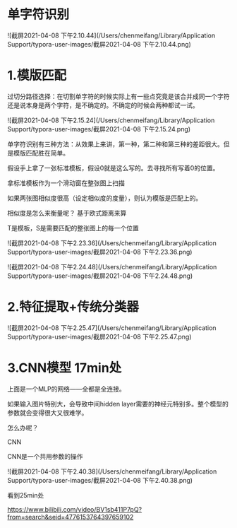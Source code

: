 # 单字符识别

![截屏2021-04-08 下午2.10.44](/Users/chenmeifang/Library/Application Support/typora-user-images/截屏2021-04-08 下午2.10.44.png)

# 1.模版匹配

过切分路径选择：在切割单字符的时候实际上有一些点究竟是该合并成同一个字符还是说本身是两个字符，是不确定的。不确定的时候会两种都试一试。

![截屏2021-04-08 下午2.15.24](/Users/chenmeifang/Library/Application Support/typora-user-images/截屏2021-04-08 下午2.15.24.png)

单字符识别有三种方法：从效果上来讲，第一种，第二种和第三种的差距很大。但是模版匹配胜在简单。

假设手上拿了一张标准模板，假设0就是这么写的。去寻找所有写着0的位置。

拿标准模板作为一个滑动窗在整张图上扫描

如果两张图相似度很高（设定相似度的度量），则认为模版是匹配上的。

相似度是怎么来衡量呢？ 基于欧式距离来算

T是模板，S是需要匹配的整张图上的每一个位置

![截屏2021-04-08 下午2.23.36](/Users/chenmeifang/Library/Application Support/typora-user-images/截屏2021-04-08 下午2.23.36.png)

![截屏2021-04-08 下午2.24.48](/Users/chenmeifang/Library/Application Support/typora-user-images/截屏2021-04-08 下午2.24.48.png)

# 2.特征提取+传统分类器

![截屏2021-04-08 下午2.25.47](/Users/chenmeifang/Library/Application Support/typora-user-images/截屏2021-04-08 下午2.25.47.png)

# 3.CNN模型	17min处

上面是一个MLP的网络——全都是全连接。

如果输入图片特别大，会导致中间hidden layer需要的神经元特别多。整个模型的参数就会变得很大又很难学。 

怎么办呢？

CNN

CNN是一个共用参数的操作

![截屏2021-04-08 下午2.40.38](/Users/chenmeifang/Library/Application Support/typora-user-images/截屏2021-04-08 下午2.40.38.png)

看到25min处

https://www.bilibili.com/video/BV1sb411P7pQ?from=search&seid=4776153764397659102























